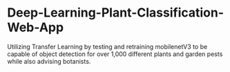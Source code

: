 # Deep-Learning-Plant-Classification-Web-App
Utilizing Transfer Learning by testing and retraining  mobilenetV3 to be capable of object detection for over 1,000 different plants and garden pests while also advising botanists.
